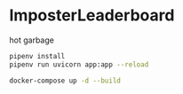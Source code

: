 # ImposterLeaderboard

hot garbage

```bash
pipenv install
pipenv run uvicorn app:app --reload
```

```bash
docker-compose up -d --build
```
